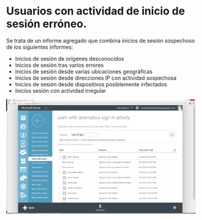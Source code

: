 <properties
	pageTitle="Usuarios con actividad de inicio de sesión erróneo."
	description="Un informe que indica todas las cuentas de usuario respecto a las cuales se ha identificado la actividad de inicio de sesión anómala."
	services="active-directory"
	documentationCenter=""
	authors="SSalahAhmed"
	manager="gchander"
	editor=""/>

<tags
	ms.service="active-directory"
	ms.workload="identity"
	ms.tgt_pltfrm="na"
	ms.devlang="na"
	ms.topic="article"
	ms.date="08/17/2015"
	ms.author="saah;kenhoff"/>

# Usuarios con actividad de inicio de sesión erróneo.
Se trata de un informe agregado que combina inicios de sesión sospechoso de los siguientes informes: <ul><li>Inicios de sesión de orígenes desconocidos</li> <li>Inicios de sesión tras varios errores</li> <li>Inicios de sesión desde varias ubicaciones geográficas</li> <li>Inicios de sesión desde direcciones IP con actividad sospechosa</li> <li>Inicios de sesión desde dispositivos posiblemente infectados</li> <li>Inicios sesión con actividad irregular</li> </ul>


![Usuarios con actividad de inicio de sesión erróneo.](./media/active-directory-reporting-users-with-anomalous-sign-in-activity/usersWithAnomalousSignInActivity.PNG)

<!---HONumber=Oct15_HO3-->